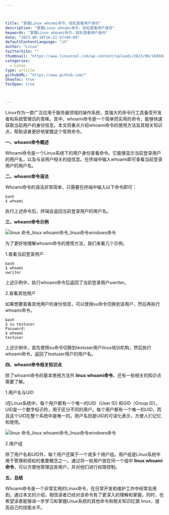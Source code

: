 ```yaml
---



title: "掌握Linux whoami命令，轻松查看用户身份"
description: "掌握Linux whoami命令，轻松查看用户身份"
keywords: "掌握Linux whoami命令，轻松查看用户身份"
date: "2023-06-18T16:22:52+08:00"
defaultContentLanguage: "zh"
author: "Linux"
twitterSite: ""
thumbnail: "https://www.linuxcool.com/wp-content/uploads/2023/06/1685880992723_0.png"
categories:
  - Linux
type: article
githubURL: "https://www.github.com/"
ShowToc: true
TocOpen: true



---
```


Linux作为一款广泛应用于服务器领域的操作系统，其强大的命令行工具备受开发者和系统管理员的青睐。其中，whoami命令是一个简单而实用的命令，能够快速获取当前用户的身份信息。本文将重点介绍whoami命令的使用方法及其相关知识点，帮助读者更好地掌握这个常用命令。

**一、whoami命令概述**

Whoami命令是一个Linux系统下的用户身份查看命令。它能够显示当前登录用户的用户名，以及与该用户相关的组信息。在终端中输入whoami即可查看当前登录用户的用户名。

**二、whoami命令语法**

Whoami命令的语法非常简单，只需要在终端中输入以下命令即可：

```
bash
$ whoami
```

执行上述命令后，终端会返回当前登录用户的用户名。

**三、whoami命令示例**

![linux 命令_linux whoami命令_linux命令windows命令](https://www.linuxcool.com/wp-content/uploads/2023/06/1685880992723_0.png)

为了更好地理解whoami命令的使用方法，我们来看几个示例。

1.查看当前登录用户

```
bash
$ whoami
uwriter
```

上述示例中，执行whoami命令后返回了当前登录用户uwriter。

2.查看其他用户

如果想要查看其他用户的身份信息，可以使用su命令切换到该用户，然后再执行whoami命令。

```
bash
$ su testuser
Password:
$ whoami
testuser
```

上述示例中，首先使用su命令切换到testuser用户linux培训机构，然后执行whoami命令，返回了testuser用户的用户名。

**四、whoami命令相关知识点**

除了whoami命令的基本使用方法外 **linux whoami命令**，还有一些相关的知识点需要了解。

1.用户名与UID

(在Linux系统中，每个用户都有一个唯一的UID（User ID) 和GID（Group ID）。UID是一个数字标识符，用于区分不同的用户。每个用户都有一个唯一的UID，而且这个UID在整个系统中是唯一的。用户名则是UID的可读化表示，方便人们记忆和使用。

![linux 命令_linux whoami命令_linux命令windows命令](https://www.linuxcool.com/wp-content/uploads/2023/06/1685880992723_1.jpg)

2.用户组

除了用户名和UID外，每个用户还属于一个或多个用户组。用户组是Linux系统中用于管理和授权的重要概念之一。通过将一些用户放在同一个组中 **linux whoami命令**，可以方便地管理这些用户，并对他们进行权限控制。

**五、总结**

Whoami命令是一个非常实用的Linux命令，在日常开发和维护工作中经常会用到。通过本文的介绍，相信读者已经对该命令有了更深入的理解和掌握。同时，也希望读者能够进一步学习和掌握Linux系统的其他命令和相关知识红旗 linux，提高自己的技能水平。